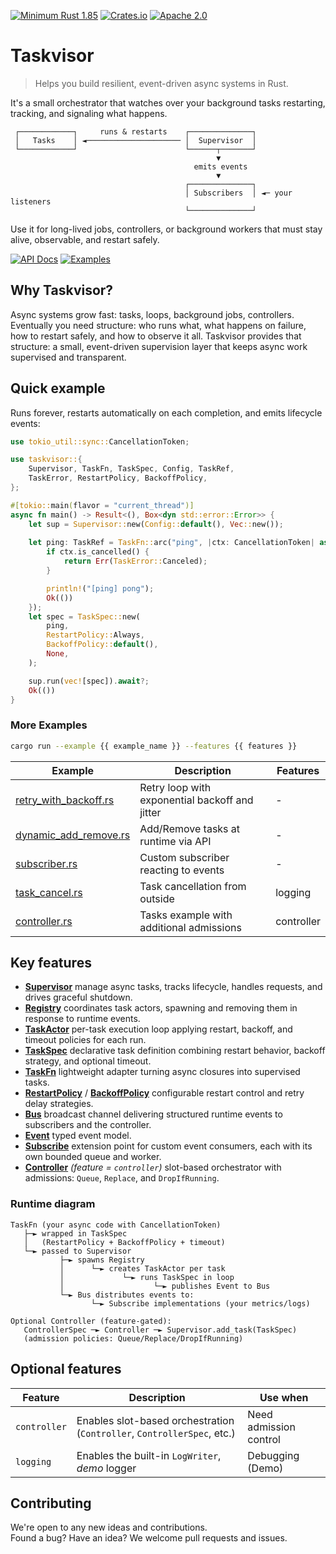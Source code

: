 [![Minimum Rust 1.85](https://img.shields.io/badge/rust-1.85%2B-orange.svg)](https://rust-lang.org)
[![Crates.io](https://img.shields.io/crates/v/taskvisor.svg)](https://crates.io/crates/taskvisor)
[![Apache 2.0](https://img.shields.io/badge/license-Apache2.0-orange.svg)](./LICENSE)

# Taskvisor
> Helps you build resilient, event-driven async systems in Rust.

It's a small orchestrator that watches over your background tasks restarting, tracking, and signaling what happens.
```text
 ┌────────────┐     runs & restarts    ┌──────────────┐
 │   Tasks    │ ◄───────────────────── │  Supervisor  │
 └────────────┘                        └──────┬───────┘
                                              ▼
                                         emits events
                                              ▼
                                       ┌──────────────┐
                                       │ Subscribers  │ ◄─ your listeners
                                       └──────────────┘
```
Use it for long-lived jobs, controllers, or background workers that must stay alive, observable, and restart safely.

<div>
  <a href="https://docs.rs/taskvisor/latest/taskvisor/"><img alt="API Docs" src="https://img.shields.io/badge/API%20Docs-4d76ae?style=for-the-badge&logo=rust&logoColor=white"></a>
  <a href="./examples/"><img alt="Examples" src="https://img.shields.io/badge/Examples-2ea44f?style=for-the-badge&logo=github&logoColor=white"></a>
</div>

## Why Taskvisor?
Async systems grow fast: tasks, loops, background jobs, controllers.    
Eventually you need structure: who runs what, what happens on failure, how to restart safely, and how to observe it all.
Taskvisor provides that structure: a small, event-driven supervision layer that keeps async work supervised and transparent.

## Quick example
Runs forever, restarts automatically on each completion, and emits lifecycle events:
```rust
use tokio_util::sync::CancellationToken;

use taskvisor::{
    Supervisor, TaskFn, TaskSpec, Config, TaskRef,
    TaskError, RestartPolicy, BackoffPolicy,
};

#[tokio::main(flavor = "current_thread")]
async fn main() -> Result<(), Box<dyn std::error::Error>> {
    let sup = Supervisor::new(Config::default(), Vec::new());
    
    let ping: TaskRef = TaskFn::arc("ping", |ctx: CancellationToken| async move {
        if ctx.is_cancelled() {
            return Err(TaskError::Canceled);
        }

        println!("[ping] pong");
        Ok(())
    });
    let spec = TaskSpec::new(
        ping,
        RestartPolicy::Always,
        BackoffPolicy::default(),
        None,
    );

    sup.run(vec![spec]).await?;
    Ok(())
}
```

### More Examples
```bash
cargo run --example {{ example_name }} --features {{ features }}
```
| Example                                                 | Description                                    | Features   |
|---------------------------------------------------------|------------------------------------------------|------------|
| [retry_with_backoff.rs](examples/retry_with_backoff.rs) | Retry loop with exponential backoff and jitter | -          |
| [dynamic_add_remove.rs](examples/dynamic_add_remove.rs) | Add/Remove tasks at runtime via API            | -          |
| [subscriber.rs](examples/subscriber.rs)                 | Custom subscriber reacting to events           | -          |
| [task_cancel.rs](examples/task_cancel.rs)               | Task cancellation from outside                 | logging    |
| [controller.rs](examples/controller.rs)                 | Tasks example with additional admissions       | controller |

## Key features
- **[Supervisor](./src/core/supervisor.rs)** manage async tasks, tracks lifecycle, handles requests, and drives graceful shutdown.
- **[Registry](./src/core/registry.rs)** coordinates task actors, spawning and removing them in response to runtime events.
- **[TaskActor](./src/core/actor.rs)** per-task execution loop applying restart, backoff, and timeout policies for each run.
- **[TaskSpec](./src/tasks/spec.rs)** declarative task definition combining restart behavior, backoff strategy, and optional timeout.
- **[TaskFn](./src/tasks/impl/func.rs)** lightweight adapter turning async closures into supervised tasks.
- **[RestartPolicy](./src/policies/restart.rs)** / **[BackoffPolicy](./src/policies/backoff.rs)** configurable restart control and retry delay strategies.
- **[Bus](./src/events/bus.rs)** broadcast channel delivering structured runtime events to subscribers and the controller.
- **[Event](./src/events/event.rs)** typed event model.
- **[Subscribe](./src/subscribers/subscriber.rs)** extension point for custom event consumers, each with its own bounded queue and worker.
- **[Controller](./src/controller/mod.rs)** *(feature = `controller`)* slot-based orchestrator with admissions: `Queue`, `Replace`, and `DropIfRunning`.

### Runtime diagram
```text
TaskFn (your async code with CancellationToken)
   ├─► wrapped in TaskSpec
   │   (RestartPolicy + BackoffPolicy + timeout)
   └─► passed to Supervisor
           ├─► spawns Registry
           │      └─► creates TaskActor per task
           │             └─► runs TaskSpec in loop
           │                    └─► publishes Event to Bus
           └─► Bus distributes events to:
                  └─► Subscribe implementations (your metrics/logs)

Optional Controller (feature-gated):
   ControllerSpec ─► Controller ─► Supervisor.add_task(TaskSpec)
   (admission policies: Queue/Replace/DropIfRunning)
```

## Optional features
| Feature       | Description                                                             | Use when               |
|---------------|-------------------------------------------------------------------------|------------------------|
| `controller`  | Enables slot-based orchestration (`Controller`, `ControllerSpec`, etc.) | Need admission control |
| `logging`     | Enables the built-in `LogWriter`, _demo_ logger                         | Debugging (Demo)       |

## Contributing
We're open to any new ideas and contributions.  
Found a bug? Have an idea? We welcome pull requests and issues.
